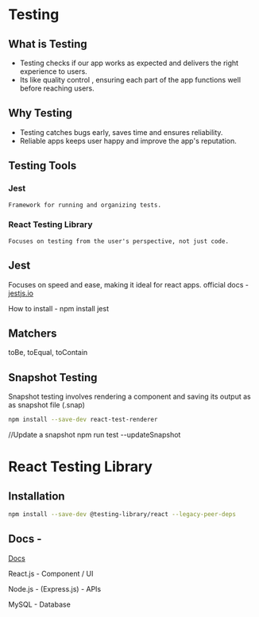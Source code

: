 # Testing
## What is Testing
* Testing checks if our app works as expected and delivers the right experience to users.
* Its like quality control , ensuring each part of the app functions well before reaching users.


## Why Testing
* Testing catches bugs early, saves time and ensures reliability.
* Reliable apps keeps user happy and improve the app's reputation.

## Testing Tools

### Jest
    Framework for running and organizing tests.

### React Testing Library
    Focuses on testing from the user's perspective, not just code.


## Jest
Focuses on speed and ease, making it ideal for react apps.
official docs - [jestjs.io](https://jestjs.io/)

How to install - npm install jest

## Matchers
toBe, toEqual, toContain

## Snapshot Testing
Snapshot testing involves  rendering a component and saving its output as as  snapshot file (.snap)

```bash
npm install --save-dev react-test-renderer
```

//Update a snapshot 
npm run test --updateSnapshot 




# React Testing Library
## Installation 
```bash
npm install --save-dev @testing-library/react --legacy-peer-deps
```

## Docs - 
[Docs](https://testing-library.com/docs/react-testing-library/intro/)





React.js - Component / UI 

Node.js - (Express.js) - APIs

MySQL - Database

